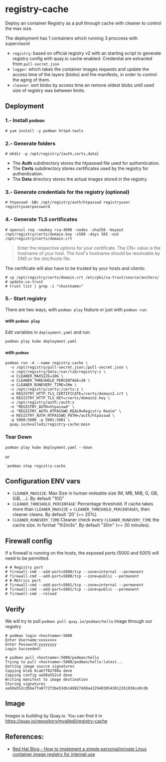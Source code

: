 # registry-cache

Deploy an container Registry as a pull through cache with cleaner to control the max size.

The deployment has 1 containers which running 3 proccess with supervisord

- `registry`: based on official registry v2 with an starting script to generate registry config with quay.io cache enabled. Credential are extracted from `pull-secret.json`
- `logger`: which takes the container images requests and update the access time of the layers (blobs) and the manifests, in order to control the aging of them.
- `cleaner`: sort blobs by access time an remove oldest blobs until used size of registry was between limits.


## Deployment

### 1.- Install `podman`

```
# yum install -y podman httpd-tools
```

### 2.- Generate folders
```
# mkdir -p /opt/registry/{auth,certs,data}
```
- The **Auth** subdirectory stores the htpasswd file used for authentication.
- The **Certs** subdirectory stores certificates used by the registry for
authentication.
- The **Data** directory stores the actual images stored in the registry.


### 3.- Generate credentials for the registry (optional)

```
# htpasswd -bBc /opt/registry/auth/htpasswd registryuser registryuserpassword
```

### 4.- Generate TLS certificates
```
# openssl req -newkey rsa:4096 -nodes -sha256 -keyout /opt/registry/certs/domain.key -x509 -days 365 -out /opt/registry/certs/domain.crt
```

> Enter the respective options for your certificate. The CN= value is the hostname of your host. The host's hostname should be resolvable by DNS or the /etc/hosts file.

The certificate will also have to be trusted by your hosts and clients:
```
# cp /opt/registry/certs/domain.crt /etc/pki/ca-trust/source/anchors/
# update-ca-trust
# trust list | grep -i "<hostname>"
```

### 5.- Start registry

There are two ways, with `podman play` feature or just with `podman run`:

#### with `podman play`

Edit variables in `deployment.yaml` and run:
```
podman play kube deployment.yaml

```

#### with `podman`
```
podman run -d --name registry-cache \
  -v /opt/registry/pull-secret.json:/pull-secret.json \
  -v /opt/registry/data:/var/lib/registry:z \
  -e CLEANER_MAXSIZE=10G \
  -e CLEANER_THRESHOLD_PERCENTAGE=20 \
  -e CLEANER_RUNEVERY_TIME=30m \
  -v /opt/registry/certs:/certs:z \
  -e REGISTRY_HTTP_TLS_CERTIFICATE=/certs/domain2.crt \
  -e REGISTRY_HTTP_TLS_KEY=/certs/domain2.key \
  -v /opt/registry/auth:/auth:z  
  -e "REGISTRY_AUTH=htpasswd" \
  -e "REGISTRY_AUTH_HTPASSWD_REALM=Registry Realm" \
  -e REGISTRY_AUTH_HTPASSWD_PATH=/auth/htpasswd \  
  -p 5000:5000 -p 5001:5001 \
  quay.io/mvalledi/registry-cache:main

```


### Tear Down

```
podman play kube deployment.yaml --down
```
or
```
`podman stop registry-cache
```

## Configuration ENV vars

- `CLEANER_MAXSIZE`: Max Size in human redeable size (M, MB, MiB, G, GB, GiB, ...). By default "10G"
- `CLEANER_THRESHOLD_PERCENTAGE`: Percentage threshold. If cache takes more than `CLEANER_MAXSIZE` + `CLEANER_THRESHOLD_PERCENTAGE%`, then cleaner cleans. By default '20' (== 20%).
- `CLEANER_RUNEVERY_TIME`:Cleaner check every `CLEANER_RUNEVERY_TIME` the cache size. In format "1h2m3s". By default "30m" (== 30 minutes).

## Firewall config

If a firewall is running on the hosts, the exposed ports (5000 and 5001) will need to be permitted.

```
# # Registry port
# firewall-cmd --add-port=5000/tcp --zone=internal --permanent
# firewall-cmd --add-port=5000/tcp --zone=public --permanent
# # Metrics port
# firewall-cmd --add-port=5001/tcp --zone=internal --permanent
# firewall-cmd --add-port=5001/tcp --zone=public --permanent
# firewall-cmd --reload
```

## Verify

We will try to pull `podman pull quay.io/podman/hello` image through our registry

```
# podman login <hostname>:5000
Enter Username:xxxxxxxx
Enter Password:yyyyyyyy
Login Succeeded!

# podman pull <hostname>:5000/podman/hello
Trying to pull <hostname>:5000/podman/hello:latest...
Getting image source signatures
Copying blob 6cabff02f88a done  
Copying config aa50a552cd done  
Writing manifest to image destination
Storing signatures
aa50a552cd5be7fa8772f3be53db149827dd8a42294030543012261836ce8cdb
```
## Image

Images is building by Quay.io. You can find it in https://quay.io/repository/mvalledi/registry-cache


## References:

- [Red Hat Blog - How to implement a simple personal/private Linux container image registry for internal use](https://www.redhat.com/sysadmin/simple-container-registry)
